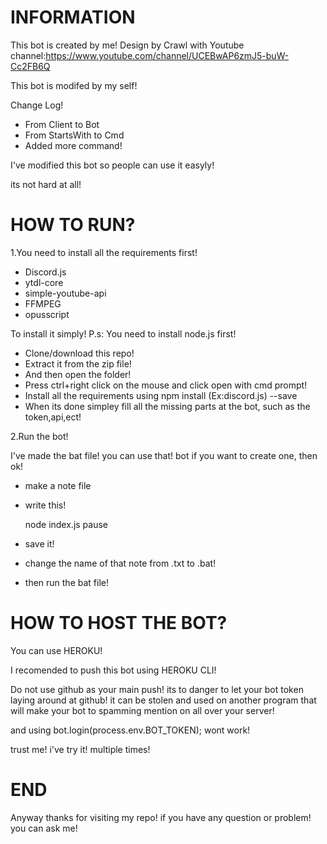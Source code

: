# INFORMATION

This bot is created by me!
Design by Crawl with Youtube channel:https://www.youtube.com/channel/UCEBwAP6zmJ5-buW-Cc2FB6Q

This bot is modifed by my self!

Change Log!
* From Client to Bot
* From StartsWith to Cmd
* Added more command!

I've modified this bot so people can use it easyly!

its not hard at all!

# HOW TO RUN?

1.You need to install all the requirements first!
  * Discord.js
  * ytdl-core
  * simple-youtube-api
  * FFMPEG
  * opusscript
  
  To install it simply! P.s: You need to install node.js first!
  
  * Clone/download this repo!
  * Extract it from the zip file!
  * And then open the folder!
  * Press ctrl+right click on the mouse and click open with cmd prompt!
  * Install all the requirements using npm install (Ex:discord.js) --save
  * When its done simpley fill all the missing parts at the bot, such as the token,api,ect!
  
2.Run the bot!

I've made the bat file! you can use that! bot if you want to create one, then ok!

  * make a note file
  * write this!
  
    node index.js
    pause
    
  * save it!
  * change the name of that note from .txt to .bat!
  * then run the bat file!
  
# HOW TO HOST THE BOT?

  You can use HEROKU!
  
  I recomended to push this bot using HEROKU CLI!
  
  Do not use github as your main push!
  its to danger to let your bot token laying around at github!
  it can be stolen and used on another program that will make your bot to spamming mention
  on all over your server!
  
  and using bot.login(process.env.BOT_TOKEN); wont work!
  
  trust me! i've try it! multiple times!
  
  # END
  
  Anyway thanks for visiting my repo!
  if you have any question or problem! you can ask me!
